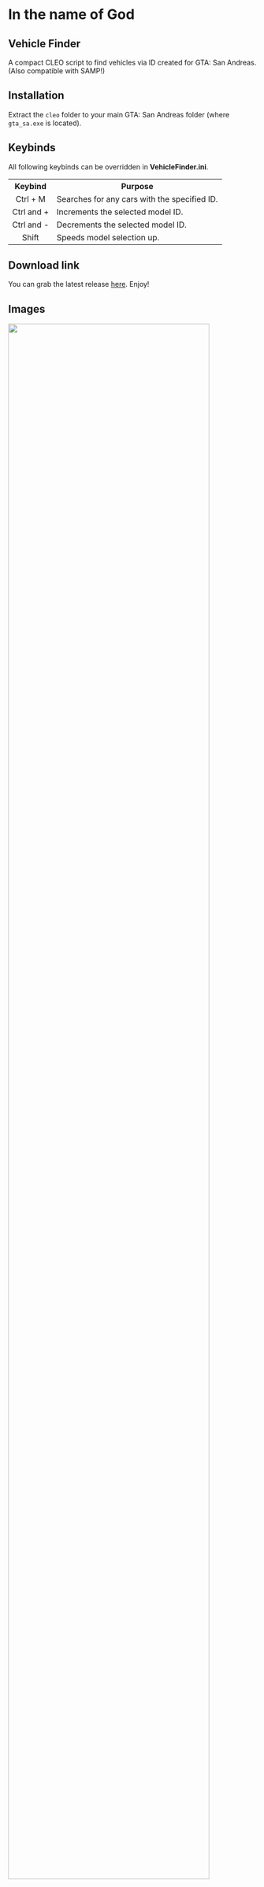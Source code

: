 # In the name of God
## Vehicle Finder
A compact CLEO script to find vehicles via ID created for GTA: San Andreas. (Also compatible with SAMP!)

## Installation
Extract the `cleo` folder to your main GTA: San Andreas folder (where `gta_sa.exe` is located).

## Keybinds
All following keybinds can be overridden in <b>VehicleFinder.ini</b>.

<table>
	<tr>
		<th>Keybind</th>
		<th>Purpose</th>
	</tr>
	<tr>
		<td align="center">Ctrl + M</td>
		<td>Searches for any cars with the specified ID.</td>
	</tr>
		<td align="center">Ctrl and +</td>
		<td>Increments the selected model ID.</td>
	</tr>
		<td align="center">Ctrl and -</td>
		<td>Decrements the selected model ID.</td>
	</tr>
		<td align="center">Shift</td>
		<td>Speeds model selection up.</td>
</table>

## Download link
You can grab the latest release [here](https://github.com/Wirmaple73/CLEO-VehicleFinder/releases/latest). Enjoy!

## Images
<img src="https://github.com/Wirmaple73/CLEO-VehicleFinder/assets/71328992/d3dbef33-3430-4eb3-a308-2a36972be8f3" width="90%"></img>
